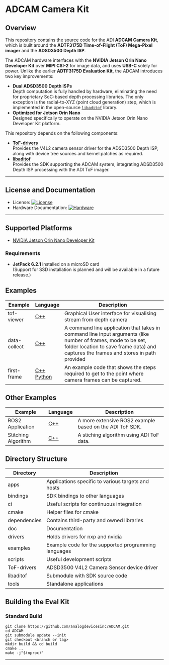 # ADCAM Camera Kit

## Overview

This repository contains the source code for the ADI **ADCAM Camera Kit**, which is built around the **ADTF3175D Time-of-Flight (ToF) Mega-Pixel imager** and the **ADSD3500 Depth ISP**.  

The ADCAM hardware interfaces with the **NVIDIA Jetson Orin Nano Developer Kit** over **MIPI CSI-2** for image data, and uses **USB-C** solely for power. Unlike the earlier **ADTF3175D Evaluation Kit**, the ADCAM introduces two key improvements:

* **Dual ADSD3500 Depth ISPs**  
  Depth computation is fully handled by hardware, eliminating the need for proprietary SoC-based depth processing libraries. The only exception is the radial-to-XYZ (point cloud generation) step, which is implemented in the open-source [`libaditof`](https://github.com/analogdevicesinc/libaditof/tree/main) library.
* **Optimized for Jetson Orin Nano**  
  Designed specifically to operate on the NVIDIA Jetson Orin Nano Developer Kit platform.

This repository depends on the following components:

* [**ToF-drivers**](https://github.com/analogdevicesinc/ToF-drivers/tree/main)  
  Provides the V4L2 camera sensor driver for the ADSD3500 Depth ISP, along with device tree sources and kernel patches as required.
* [**libaditof**](https://github.com/analogdevicesinc/libaditof/tree/main)  
  Provides the SDK supporting the ADCAM system, integrating ADSD3500 Depth ISP processing with the ADI ToF imager.

---

## License and Documentation

* License: [![License](https://img.shields.io/badge/license-MIT-blue.svg)](LICENSE)  
* Hardware Documentation: [![Hardware](https://img.shields.io/badge/hardware-wiki-green.svg)]()

---

## Supported Platforms

* [NVIDIA Jetson Orin Nano Developer Kit](https://www.nvidia.com/en-us/autonomous-machines/embedded-systems/jetson-orin/nano-super-developer-kit/)

### Requirements

* **JetPack 6.2.1** installed on a microSD card  
  (Support for SSD installation is planned and will be available in a future release.)


## Examples
| Example | Language | Description |
| --------- | ------------- | ----------- |
| tof-viewer | <a href="examples/tof-viewer"> C++ </a> | Graphical User interface for visualising stream from depth camera |
| data-collect | <a href="examples/data_collect"> C++ </a> | A command line application that takes in command line input arguments (like number of frames, mode to be set, folder location to save frame data) and captures the frames and stores in path provided |
| first-frame | <a href="examples/first-frame"> C++ </a> <br> <a href="bindings/python/examples/first_frame"> Python </a> | An example code that shows the steps required to get to the point where camera frames can be captured. |

## Other Examples
| Example | Language | Description |
| --------- | ------------- | ----------- |
| ROS2 Application | <a href="https://github.com/analogdevicesinc/adi_3dtof_adtf31xx"> C++ </a> | A more extensive ROS2 example based on the ADI ToF SDK. |
| Stitching Algorithm | <a href="https://github.com/analogdevicesinc/adi_3dtof_image_stitching"> C++ </a> | A stiching algorithm using ADI ToF data. |

## Directory Structure
| Directory | Description |
| --------- | ----------- |
| apps | Applications specific to various targets and hosts |
| bindings | SDK bindings to other languages |
| ci | Useful scripts for continuous integration |
| cmake | Helper files for cmake |
| dependencies | Contains third-party and owned libraries |
| doc | Documentation |
| drivers | Holds drivers for nxp and nvidia |
| examples | Example code for the supported programming languages |
| scripts | Useful development scripts |
| ToF-drivers | ADSD3500 V4L2 Camera Sensor device driver |
| libaditof | Submodule with SDK source code |
| tools | Standalone applications |

## Building the Eval Kit

### Standard Build

```
git clone https://github.com/analogdevicesinc/ADCAM.git
cd ADCAM
git submodule update --init
git checkout <branch or tag>
mkdir build && cd build
cmake ..
make -j"$(nproc)"
```

---
